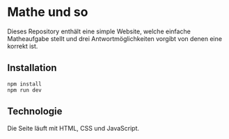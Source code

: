 # Mathe und so

Dieses Repository enthält eine simple Website, welche einfache Matheaufgabe stellt und drei Antwortmöglichkeiten vorgibt von denen eine korrekt ist.

## Installation

```
npm install
npm run dev
```

## Technologie

Die Seite läuft mit HTML, CSS und JavaScript.
